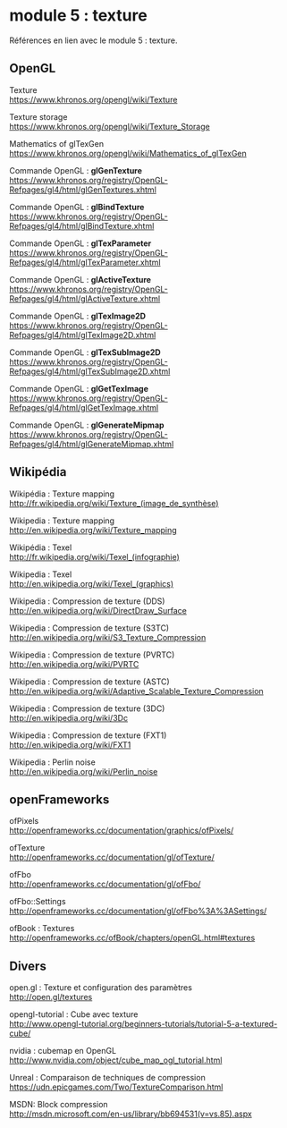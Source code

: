 # module 5 : texture

Références en lien avec le module 5 : texture.

## OpenGL

Texture  
https://www.khronos.org/opengl/wiki/Texture

Texture storage  
https://www.khronos.org/opengl/wiki/Texture_Storage

Mathematics of glTexGen  
https://www.khronos.org/opengl/wiki/Mathematics_of_glTexGen

Commande OpenGL : **glGenTexture**  
https://www.khronos.org/registry/OpenGL-Refpages/gl4/html/glGenTextures.xhtml

Commande OpenGL : **glBindTexture**  
https://www.khronos.org/registry/OpenGL-Refpages/gl4/html/glBindTexture.xhtml

Commande OpenGL : **glTexParameter**  
https://www.khronos.org/registry/OpenGL-Refpages/gl4/html/glTexParameter.xhtml

Commande OpenGL : **glActiveTexture**  
https://www.khronos.org/registry/OpenGL-Refpages/gl4/html/glActiveTexture.xhtml

Commande OpenGL : **glTexImage2D**  
https://www.khronos.org/registry/OpenGL-Refpages/gl4/html/glTexImage2D.xhtml

Commande OpenGL : **glTexSubImage2D**  
https://www.khronos.org/registry/OpenGL-Refpages/gl4/html/glTexSubImage2D.xhtml

Commande OpenGL : **glGetTexImage**  
https://www.khronos.org/registry/OpenGL-Refpages/gl4/html/glGetTexImage.xhtml

Commande OpenGL : **glGenerateMipmap**  
https://www.khronos.org/registry/OpenGL-Refpages/gl4/html/glGenerateMipmap.xhtml

## Wikipédia

Wikipédia : Texture mapping  
http://fr.wikipedia.org/wiki/Texture_(image_de_synthèse)

Wikipedia : Texture mapping  
http://en.wikipedia.org/wiki/Texture_mapping

Wikipédia : Texel  
http://fr.wikipedia.org/wiki/Texel_(infographie)

Wikipedia : Texel  
http://en.wikipedia.org/wiki/Texel_(graphics)

Wikipedia : Compression de texture (DDS)  
http://en.wikipedia.org/wiki/DirectDraw_Surface

Wikipedia : Compression de texture (S3TC)  
http://en.wikipedia.org/wiki/S3_Texture_Compression

Wikipedia : Compression de texture (PVRTC)  
http://en.wikipedia.org/wiki/PVRTC

Wikipedia : Compression de texture (ASTC)  
http://en.wikipedia.org/wiki/Adaptive_Scalable_Texture_Compression

Wikipedia : Compression de texture (3DC)  
http://en.wikipedia.org/wiki/3Dc

Wikipedia : Compression de texture (FXT1)  
http://en.wikipedia.org/wiki/FXT1

Wikipedia : Perlin noise  
http://en.wikipedia.org/wiki/Perlin_noise

## openFrameworks

ofPixels  
http://openframeworks.cc/documentation/graphics/ofPixels/

ofTexture  
http://openframeworks.cc/documentation/gl/ofTexture/

ofFbo  
http://openframeworks.cc/documentation/gl/ofFbo/

ofFbo::Settings  
http://openframeworks.cc/documentation/gl/ofFbo%3A%3ASettings/

ofBook : Textures  
http://openframeworks.cc/ofBook/chapters/openGL.html#textures

## Divers

open.gl : Texture et configuration des paramètres  
http://open.gl/textures

opengl-tutorial : Cube avec texture  
http://www.opengl-tutorial.org/beginners-tutorials/tutorial-5-a-textured-cube/

nvidia : cubemap en OpenGL  
http://www.nvidia.com/object/cube_map_ogl_tutorial.html

Unreal : Comparaison de techniques de compression  
https://udn.epicgames.com/Two/TextureComparison.html

MSDN: Block compression  
http://msdn.microsoft.com/en-us/library/bb694531(v=vs.85).aspx
